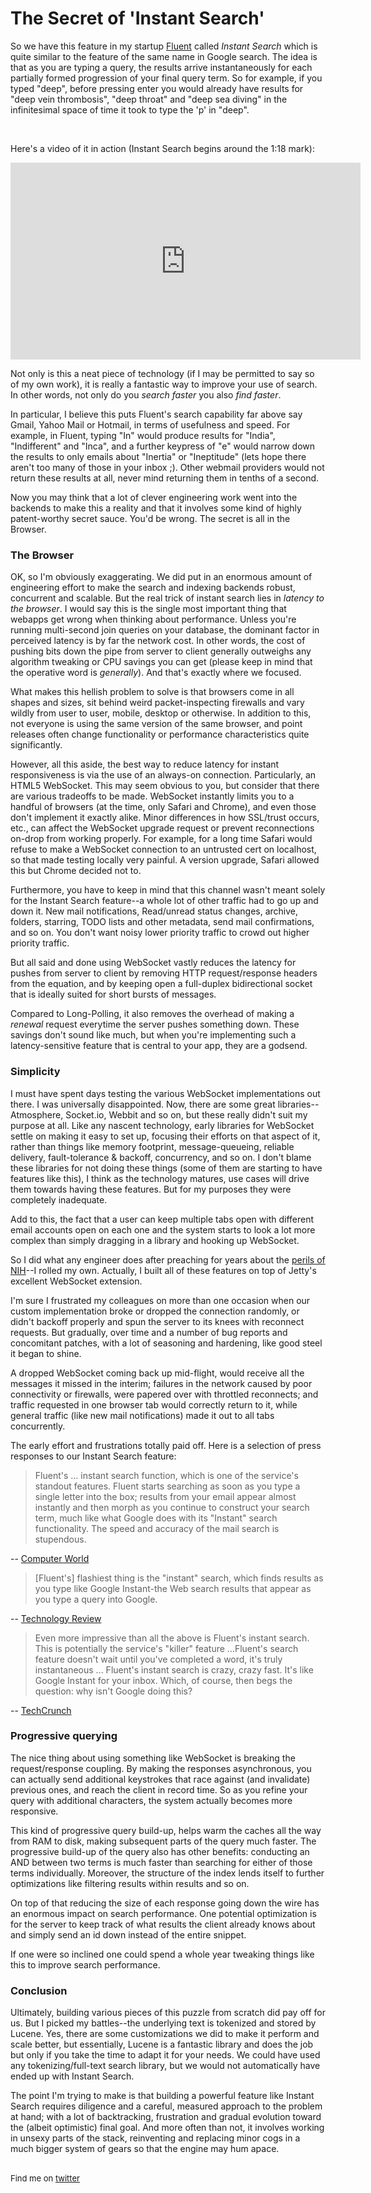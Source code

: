 <meta published="22 Jun 2012"/>

# The Secret of 'Instant Search'

So we have this feature in my startup [Fluent](http://fluent.io) called *Instant Search* which is quite similar to the
feature of the same name in Google search. The idea is that as you are typing a query, the results arrive instantaneously
for each partially formed progression of your final query term. So for example, if you typed "deep", before pressing enter
you would already have results for "deep vein thrombosis", "deep throat" and "deep sea diving" in the infinitesimal space
of time it took to type the 'p' in "deep".

<br>

Here's a video of it in action (Instant Search begins around the 1:18 mark):
<iframe width="560" height="315" src="http://www.youtube.com/embed/R_zD90mIHSU" frameborder="0" allowfullscreen></iframe>

<br>

Not only is this a neat piece of technology (if I may be permitted to say so of my own work), it is really a fantastic
way to improve your use of search. In other words, not only do you *search faster* you also *find faster*. 

In particular, I believe this puts Fluent's search capability far above say Gmail, Yahoo Mail or Hotmail, in terms of usefulness and speed. For example,
in Fluent, typing "In" would produce results for "India", "Indifferent" and "Inca", and a further keypress of "e" would narrow
down the results to only emails about "Inertia" or "Ineptitude" (lets hope there aren't too many of those in your inbox ;). 
Other webmail providers would not return these results at all, never mind returning them in tenths of a second.

Now you may think that a lot of clever engineering work went into the backends to make this a reality and that it involves some kind of highly patent-worthy secret sauce. You'd be wrong. The secret is all in the Browser.

### The Browser

OK, so I'm obviously exaggerating. We did put in an enormous amount of engineering effort to make the search and indexing
backends robust, concurrent and scalable. But the real trick of instant search lies in *latency to the browser*. I would say
this is the single most important thing that webapps get wrong when thinking about performance. Unless you're running multi-second
join queries on your database, the dominant factor in perceived latency is by far the network cost. In other words, the cost of pushing bits down the pipe from server to client generally outweighs any algorithm tweaking or CPU savings you can get (please
keep in mind that the operative word is *generally*). And that's exactly where we focused.

What makes this hellish problem to solve is that browsers come in all shapes and sizes, sit behind weird packet-inspecting firewalls and vary wildly from user to user, mobile, desktop or otherwise. In addition to this, not everyone is using the same
version of the same browser, and point releases often change functionality or performance characteristics quite significantly.

However, all this aside, the best way to reduce latency for instant responsiveness is via the use of an always-on connection.
Particularly, an HTML5 WebSocket. This may seem obvious to you, but consider that there are various tradeoffs to be made. WebSocket instantly limits you to a handful of browsers (at the time, only Safari and Chrome), and even those don't implement
it exactly alike. Minor differences in how SSL/trust occurs, etc., can affect the WebSocket upgrade request or prevent 
reconnections on-drop from working properly. For example, for a long time Safari would refuse to make a WebSocket connection
to an untrusted cert on localhost, so that made testing locally very painful. A version upgrade, Safari allowed this but Chrome
decided not to.

Furthermore, you have to keep in mind that this channel wasn't meant solely for the Instant Search feature--a whole lot 
of other traffic had to go up and down it. New mail notifications, Read/unread status changes, archive, folders, starring,
TODO lists and other metadata, send mail confirmations, and so on. You don't want noisy lower priority traffic to crowd
out higher priority traffic.

But all said and done using WebSocket vastly reduces the latency for pushes from server to client by removing HTTP
request/response headers from the equation, and by keeping open a full-duplex bidirectional socket that is ideally suited
for short bursts of messages.

Compared to Long-Polling, it also removes the overhead of making a *renewal* request everytime the server pushes something
down. These savings don't sound like much, but when you're implementing such a latency-sensitive feature that is central
to your app, they are a godsend.

### Simplicity

I must have spent days testing the various WebSocket implementations out there. I was universally disappointed. Now, there are
some great libraries--Atmosphere, Socket.io, Webbit and so on, but these really didn't suit my purpose at all. Like any nascent technology, early libraries for WebSocket settle on making it easy to set up, focusing their efforts on that aspect of it, rather
than things like memory footprint, message-queueing, reliable delivery, fault-tolerance & backoff, concurrency, and so on. I don't
blame these libraries for not doing these things (some of them are starting to have features like this), I think as the
technology matures, use cases will drive them towards having these features. But for my purposes they were completely inadequate.

Add to this, the fact that a user can keep multiple tabs open with different
email accounts open on each one and the system starts to look a lot more complex than simply dragging in a library and hooking
up WebSocket.

So I did what any engineer does after preaching for years about the [perils of NIH](http://rethrick.com/nih)--I rolled my own.
Actually, I built all of these features on top of Jetty's excellent WebSocket extension. 

I'm sure I frustrated my colleagues on more than one occasion when our custom implementation broke or dropped the connection
randomly, or didn't backoff properly and spun the server to its knees with reconnect requests. But gradually, over time and a number of bug reports and concomitant patches, with a lot of seasoning and hardening, like good steel it began to shine.

A dropped WebSocket coming back up mid-flight, would receive all the messages it missed in the interim; failures in the network
caused by poor connectivity or firewalls, were papered over with throttled reconnects; and traffic requested in one browser
tab would correctly return to it, while general traffic (like new mail notifications) made it out to all tabs concurrently.

The early effort and frustrations totally paid off. Here is a selection of press responses to our Instant Search feature:

> Fluent's ... instant search function, which is one of the service's standout features. Fluent starts searching as soon as you type a single letter into the box; results from your email appear almost instantly and then morph as you continue to construct your search term, much like what Google does with its "Instant" search functionality. The speed and accuracy of the mail search is stupendous.

-- [Computer World](http://www.computerworld.com/s/article/9227899/Fluent_review_An_innovative_new_interface_for_Gmail)

> [Fluent's] flashiest thing is the "instant" search, which finds results as you type like Google Instant-the Web search results that appear as you type a query into Google.

-- [Technology Review](http://m.technologyreview.com/web/40612/)

> Even more impressive than all the above is Fluent's instant search. This is potentially the service's "killer" feature ...Fluent's search feature doesn't wait until you've completed a word, it's truly instantaneous ... Fluent's instant search is crazy, crazy fast. It's like Google Instant for your inbox. Which, of course, then begs the question: why isn't Google doing this? 

-- [TechCrunch](http://techcrunch.com/2012/05/31/first-impressions-on-fluent-the-startup-promising-the-future-of-email/)


### Progressive querying

The nice thing about using something like WebSocket is breaking the request/response coupling. By making the responses asynchronous, you can actually send additional keystrokes that race against (and invalidate) previous ones, and reach the client in record time. So as you refine your query with additional characters, the system actually becomes more responsive.

This kind
of progressive query build-up, helps warm the caches all the way from RAM to disk, making subsequent parts of the query much faster. The progressive build-up of the query also has other benefits: conducting an AND between two terms is much faster
than searching for either of those terms individually. Moreover, the structure of the index lends itself to further optimizations
like filtering results within results and so on. 

On top of that reducing the size of each response going down the wire has an enormous impact on search performance. One potential optimization is for the server to keep track of what results the client already knows about and simply send an id down instead of the entire snippet.

If one were so inclined one could spend a whole year tweaking things like this to improve search performance.

### Conclusion

Ultimately, building various pieces of this puzzle from scratch did pay off for us. But I picked my battles--the underlying text is tokenized and stored by Lucene. Yes, there are some customizations we did to make it perform and scale better, but essentially, Lucene is a fantastic library and does the job but only if you take the time to adapt it for your needs. We could have used any tokenizing/full-text search library, but we would not automatically have ended up with Instant Search. 

The point I'm trying to make is that building a powerful feature like Instant Search requires diligence and a careful, measured approach to the problem at hand; with a lot of backtracking, frustration and gradual evolution toward the (albeit optimistic) final goal.
And more often than not, it involves working in unsexy parts of the stack, reinventing and replacing minor cogs in a much bigger system of gears so that the engine may hum apace.

<br>

<div style="font-size: small;">Find me on <a href="http://twitter.com/dhanji">twitter</a></div>
